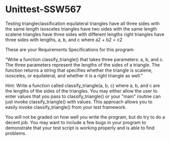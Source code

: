 # Unittest-SSW567
Testing triangleclassification
equilateral triangles have all three sides with the same length
isosceles triangles have two sides with the same length
scalene triangles have three sides with different lengths
right triangles have three sides with lengths, a, b, and c where a2 + b2 = c2


These are your Requirements Specifications for this program:

“Write a function classify_triangle() that takes three  parameters: a, b, and c. The three parameters represent the lengths of the sides of a triangle. The function returns a string that specifies whether the triangle is scalene, isosceles, or equilateral, and whether it is a right triangle as well.”

Hint:  Write a function called classify_triangle(a, b, c) where a, b, and c are the lengths of the sides of the triangles.   You may either allow the user to enter values that you pass to classify_triangle() or your "main" routine can just invoke classify_triangle() with values.   This approach allows you to easily invoke classify_triangle() from your test framework.

You will not be graded on how well you write the program, but do try to do a decent job.  You may want to include a few bugs in your program to demonstrate that your test script is working properly and is able to find problems.
